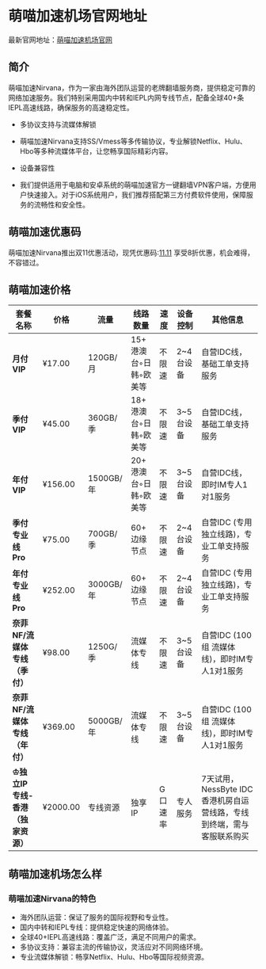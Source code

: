 # 萌喵加速机场官网地址

最新官网地址：[萌喵加速机场官网](https://svip.meomiao.xyz/#/register?code=Sl7p82pN)


## 简介

萌喵加速Nirvana，作为一家由海外团队运营的老牌翻墙服务商，提供稳定可靠的网络加速服务。我们特别采用国内中转和IEPL内网专线节点，配备全球40+条IEPL高速线路，确保服务的高速稳定性。

- 多协议支持与流媒体解锁
- 萌喵加速Nirvana支持SS/Vmess等多传输协议，专业解锁Netflix、Hulu、Hbo等多种流媒体平台，让您畅享国际精彩内容。

- 设备兼容性
- 我们提供适用于电脑和安卓系统的萌喵加速官方一键翻墙VPN客户端，方便用户快速接入。对于iOS系统用户，我们推荐搭配第三方付费软件使用，保障服务的流畅性和安全性。

## 萌喵加速优惠码

萌喵加速Nirvana推出双11优惠活动，现凭优惠码:[11.11](https://svip.meomiao.xyz/#/register?code=Sl7p82pN) 享受8折优惠，机会难得，不容错过。


## 萌喵加速价格

| 套餐名称                | 价格      | 流量          | 线路数量                | 速度  | 设备控制    | 其他信息                                                                          |
|----------------------|---------|-------------|----------------------|-----|---------|-------------------------------------------------------------------------------|
| **月付VIP**            | ¥17.00  | 120GB/月      | 15+ 港澳台◦日韩◦欧美等    | 不限速 | 2~4台设备 | 自营IDC线，基础工单支持服务                                                      |
| **季付VIP**            | ¥45.00  | 360GB/季      | 18+ 港澳台◦日韩◦欧美等    | 不限速 | 3~5台设备 | 自营IDC线，基础工单支持服务                                                      |
| **年付VIP**            | ¥156.00 | 1500GB/年     | 20+ 港澳台◦日韩◦欧美等    | 不限速 | 3~5台设备 | 自营IDC线，即时IM专人1对1服务                                                    |
| **季付 专业线 Pro**    | ¥75.00  | 700GB/季      | 60+ 边缘节点              | 不限速 | 2~4台设备 | 自营IDC (专用独立线路)，专业工单支持服务                                          |
| **年付 专业线 Pro**    | ¥252.00 | 3000GB/年     | 60+ 边缘节点              | 不限速 | 2~4台设备 | 自营IDC (专用独立线路)，专业工单支持服务                                          |
| **奈菲NF/流媒体专线（季付）** | ¥98.00  | 1250G/季      | 流媒体专线               | 不限速 | 3~5台设备 | 自营IDC (100组 流媒体线)，即时IM专人1对1服务                                     |
| **奈菲NF/流媒体专线（年付）** | ¥369.00 | 5000GB/年     | 流媒体专线               | 不限速 | 3~5台设备 | 自营IDC (100组 流媒体线)，即时IM专人1对1服务                                     |
| **♔独立IP专线-香港（独家资源）**| ¥2000.00| 专线资源      | 独享IP                    | G口速率| 专人服务  | 7天试用，NessByte IDC香港机房自运营线路，专线到终端，需与客服联系购买              |


## 萌喵加速机场怎么样

### 萌喵加速Nirvana的特色
- 海外团队运营：保证了服务的国际视野和专业性。
- 国内中转和IEPL专线：提供稳定快速的网络体验。
- 全球40+IEPL高速线路：覆盖广泛，满足不同用户的需求。
- 多协议支持：兼容主流的传输协议，灵活应对不同网络环境。
- 专业流媒体解锁：畅享Netflix、Hulu、Hbo等国际视频资源。



